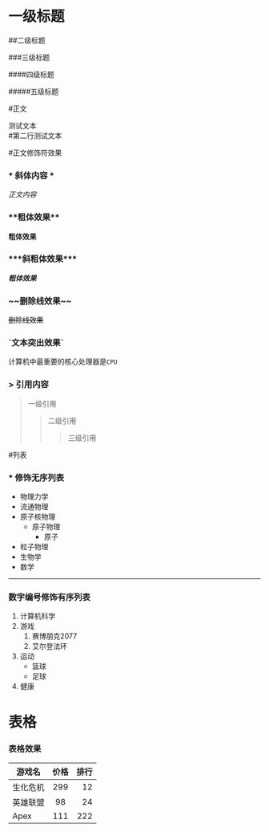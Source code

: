 # 一级标题

##二级标题

###三级标题

####四级标题

#####五级标题


#正文


测试文本<br>
\#第二行测试文本

#正文修饰符效果

### \* 斜体内容 \* 

*正文内容*

### \*\*粗体效果\*\*

**粗体效果**

### \*\*\*斜粗体效果\*\*\*

***粗体效果***


### \~\~删除线效果\~\~
~~删除线效果~~

### \`文本突出效果\`
计算机中最重要的核心处理器是`CPU`

### \> 引用内容
> 一级引用
>> 二级引用
>>> 三级引用

#列表
### \* 修饰无序列表

* 物理力学
* 流通物理
* 原子核物理
  * 原子物理
    * 原子
 * 粒子物理
* 生物学
* 数学

-------------------

###  数字编号修饰有序列表
1. 计算机科学
2. 游戏
   1. 赛博朋克2077
   2. 艾尔登法环
3. 运动
   * 篮球
   * 足球
4. 健康

# 表格
### 表格效果

游戏名|价格|排行
--|:--:|--:
生化危机|299|12
英雄联盟|98|24
Apex|111|222
